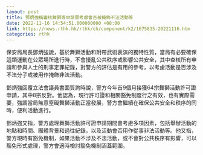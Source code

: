 ```yaml
---
layout: post
title: 鄧炳強稱審核舞獅等申請需考慮會否被掩飾不法活動等
date: 2022-11-16 14:54:51.000000000 +08:00
link: https://news.rthk.hk/rthk/ch/component/k2/1675835-20221116.htm
categories: rthk
---
```


保安局局長鄧炳強說，基於舞獅活動和附帶武術表演的獨特性質，當局有必要確保這類運動在公眾場所進行時，不會擾亂公共秩序或影響公共安全，其中查核所有申請和參與人士的刑事定罪紀錄，對警方的評估是有用的參考，以考慮活動是否涉及不法分子或被用作掩飾非法活動。

鄧炳強回覆立法會議員書面質詢時說，警方今年首9個月接獲64宗舞獅活動許可證申請，其中8宗反對。他認為，現行許可證和相關豁免制度行之有效，也有實際需要，強調當局無意窒礙舞獅活動正當發展，警方會繼續在確保公共安全和秩序的同時，便利活動進行。

鄧炳強又指，警方處理舞獅活動許可證申請期間會考慮多項因素，包括舉辦活動的地點和時間、團體背景和過往紀錄，以及活動會否用作從事非法活動等。他又指，警方現時有豁免機制，如果活動不涉及不法活動，或不會對公共秩序有影響，可以豁免形式處理，警方會適時檢討豁免機制涵蓋範圍。

